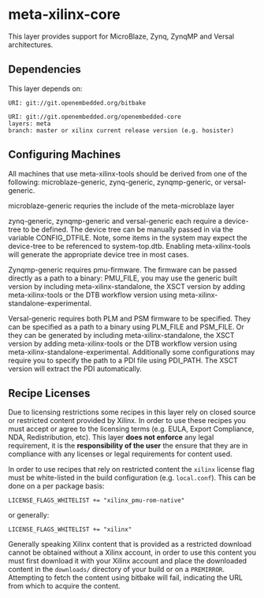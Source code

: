 # meta-xilinx-core

This layer provides support for MicroBlaze, Zynq, ZynqMP and Versal architectures.

## Dependencies

This layer depends on:

	URI: git://git.openembedded.org/bitbake

	URI: git://git.openembedded.org/openembedded-core
	layers: meta
	branch: master or xilinx current release version (e.g. hosister)


## Configuring Machines

All machines that use meta-xilinx-tools should be derived from one of the
following: microblaze-generic, zynq-generic, zynqmp-generic, or 
versal-generic.

microblaze-generic requries the include of the meta-microblaze layer

zynq-generic, zynqmp-generic and versal-generic each require a device-tree
to be defined.  The device tree can be manually passed in via the
variable CONFIG_DTFILE.  Note, some items in the system may expect the
device-tree to be referenced to system-top.dtb.
Enabling meta-xilinx-tools will generate the appropriate device tree in most
cases.

Zynqmp-generic requires pmu-firmware.  The firmware can be passed directly
as a path to a binary: PMU_FILE, you may use the generic built version
by including meta-xilinx-standalone, the XSCT version by adding
meta-xilinx-tools or the DTB workflow version using
meta-xilinx-standalone-experimental.

Versal-generic requires both PLM and PSM firmware to be specified.  They can
be specified as a path to a binary using PLM_FILE and PSM_FILE.  Or they can
be generated by including meta-xilinx-standalone, the XSCT version by adding
meta-xilinx-tools or the DTB workflow version using
meta-xilinx-standalone-experimental.  Additionally some configurations may
require you to specify the path to a PDI file using PDI_PATH.  The XSCT
version will extract the PDI automatically.


## Recipe Licenses

Due to licensing restrictions some recipes in this layer rely on closed source
or restricted content provided by Xilinx. In order to use these recipes you must
accept or agree to the licensing terms (e.g. EULA, Export Compliance, NDA,
Redistribution, etc). This layer **does not enforce** any legal requirement, it
is the **responsibility of the user** the ensure that they are in compliance
with any licenses or legal requirements for content used.

In order to use recipes that rely on restricted content the `xilinx` license
flag must be white-listed in the build configuration (e.g. `local.conf`). This
can be done on a per package basis:

	LICENSE_FLAGS_WHITELIST += "xilinx_pmu-rom-native"

or generally:

	LICENSE_FLAGS_WHITELIST += "xilinx"

Generally speaking Xilinx content that is provided as a restricted download
cannot be obtained without a Xilinx account, in order to use this content you
must first download it with your Xilinx account and place the downloaded content
in the `downloads/` directory of your build or on a `PREMIRROR`. Attempting to
fetch the content using bitbake will fail, indicating the URL from which to
acquire the content.

